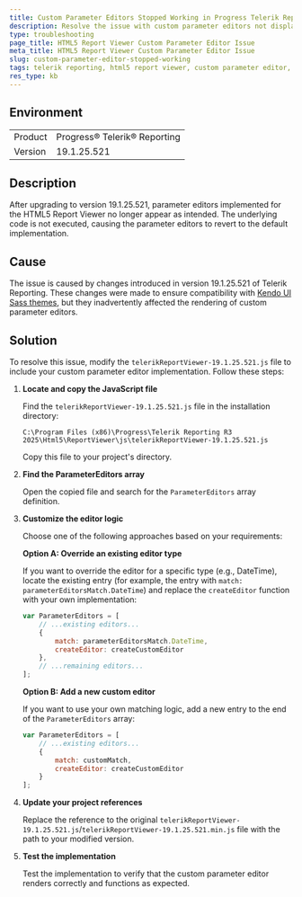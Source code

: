 ```yaml
---
title: Custom Parameter Editors Stopped Working in Progress Telerik Reporting Version 19.1.25.521
description: Resolve the issue with custom parameter editors not displaying in Telerik HTML5 Report Viewer version 19.1.25.521.
type: troubleshooting
page_title: HTML5 Report Viewer Custom Parameter Editor Issue
meta_title: HTML5 Report Viewer Custom Parameter Editor Issue
slug: custom-parameter-editor-stopped-working
tags: telerik reporting, html5 report viewer, custom parameter editor, parameter editors, javascript
res_type: kb
---
```


## Environment

<table>
<tbody>
<tr>
<td>Product</td>
<td>Progress® Telerik® Reporting</td>
</tr>
<tr>
<td>Version</td>
<td>19.1.25.521</td>
</tr>
</tbody>
</table>

## Description

After upgrading to version 19.1.25.521, parameter editors implemented for the HTML5 Report Viewer no longer appear as intended. The underlying code is not executed, causing the parameter editors to revert to the default implementation.

## Cause

The issue is caused by changes introduced in version 19.1.25.521 of Telerik Reporting. These changes were made to ensure compatibility with [Kendo UI Sass themes](https://www.telerik.com/kendo-jquery-ui/documentation/styles-and-layout/sass-themes/overview), but they inadvertently affected the rendering of custom parameter editors.

## Solution

To resolve this issue, modify the `telerikReportViewer-19.1.25.521.js` file to include your custom parameter editor implementation. Follow these steps:

1. **Locate and copy the JavaScript file**

   Find the `telerikReportViewer-19.1.25.521.js` file in the installation directory:

   ````
   C:\Program Files (x86)\Progress\Telerik Reporting R3 2025\Html5\ReportViewer\js\telerikReportViewer-19.1.25.521.js
   ````

   Copy this file to your project's directory.

2. **Find the ParameterEditors array**

   Open the copied file and search for the `ParameterEditors` array definition.

3. **Customize the editor logic**

   Choose one of the following approaches based on your requirements:

   **Option A: Override an existing editor type**

   If you want to override the editor for a specific type (e.g., DateTime), locate the existing entry (for example, the entry with `match: parameterEditorsMatch.DateTime`) and replace the `createEditor` function with your own implementation:

   ````javascript
   var ParameterEditors = [
       // ...existing editors...
       {
           match: parameterEditorsMatch.DateTime,
           createEditor: createCustomEditor
       },
       // ...remaining editors...
   ];
   ````

   **Option B: Add a new custom editor**

   If you want to use your own matching logic, add a new entry to the end of the `ParameterEditors` array:

   ````javascript
   var ParameterEditors = [
       // ...existing editors...
       {
           match: customMatch,
           createEditor: createCustomEditor
       }
   ];
   ````

4. **Update your project references**

   Replace the reference to the original `telerikReportViewer-19.1.25.521.js`/`telerikReportViewer-19.1.25.521.min.js` file with the path to your modified version.

5. **Test the implementation**

   Test the implementation to verify that the custom parameter editor renders correctly and functions as expected.